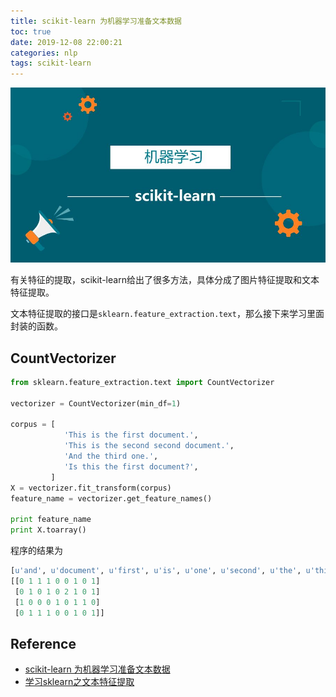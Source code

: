 ```yaml
---
title: scikit-learn 为机器学习准备文本数据
toc: true
date: 2019-12-08 22:00:21
categories: nlp
tags: scikit-learn
---
```


<img src="/images/nlp/scikit-learn-logo.jpg" width="550" alt="scikit-learn" />

<!-- more -->

有关特征的提取，scikit-learn给出了很多方法，具体分成了图片特征提取和文本特征提取。

文本特征提取的接口是`sklearn.feature_extraction.text`，那么接下来学习里面封装的函数。

## CountVectorizer

```python
from sklearn.feature_extraction.text import CountVectorizer

vectorizer = CountVectorizer(min_df=1)

corpus = [
            'This is the first document.',
            'This is the second second document.',
            'And the third one.',
            'Is this the first document?',
         ]
X = vectorizer.fit_transform(corpus)
feature_name = vectorizer.get_feature_names()

print feature_name
print X.toarray()
```

程序的结果为

```python
[u'and', u'document', u'first', u'is', u'one', u'second', u'the', u'third', u'this']
[[0 1 1 1 0 0 1 0 1]
 [0 1 0 1 0 2 1 0 1]
 [1 0 0 0 1 0 1 1 0]
 [0 1 1 1 0 0 1 0 1]]
```

## Reference

- [scikit-learn 为机器学习准备文本数据][1]
- [学习sklearn之文本特征提取][2]

[1]: https://zhuanlan.zhihu.com/p/33779124
[2]: https://zhangzirui.github.io/posts/Document-14%20%28sklearn-feature%29.md

